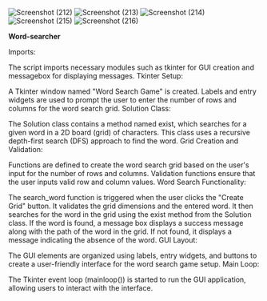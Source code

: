 
![Screenshot (212)](https://github.com/user-attachments/assets/bbb7eb8e-2518-4983-8ff8-136c3c836b10)
![Screenshot (213)](https://github.com/user-attachments/assets/fc528fc5-e89e-43d1-8050-2029cace7983)
![Screenshot (214)](https://github.com/user-attachments/assets/005c8fb2-d75d-4071-ab5c-1878a8ccd7ba)
![Screenshot (215)](https://github.com/user-attachments/assets/853a2e1b-5bd1-4378-bcf1-80ffcd658d99)
![Screenshot (216)](https://github.com/user-attachments/assets/32414606-57ef-48b2-a37e-aa4e779cfc62)


**Word-searcher**

Imports:

The script imports necessary modules such as tkinter for GUI creation and messagebox for displaying messages. Tkinter Setup:

A Tkinter window named "Word Search Game" is created. Labels and entry widgets are used to prompt the user to enter the number of rows and columns for the word search grid. Solution Class:

The Solution class contains a method named exist, which searches for a given word in a 2D board (grid) of characters. This class uses a recursive depth-first search (DFS) approach to find the word. Grid Creation and Validation:

Functions are defined to create the word search grid based on the user's input for the number of rows and columns. Validation functions ensure that the user inputs valid row and column values. Word Search Functionality:

The search_word function is triggered when the user clicks the "Create Grid" button. It validates the grid dimensions and the entered word. It then searches for the word in the grid using the exist method from the Solution class. If the word is found, a message box displays a success message along with the path of the word in the grid. If not found, it displays a message indicating the absence of the word. GUI Layout:

The GUI elements are organized using labels, entry widgets, and buttons to create a user-friendly interface for the word search game setup. Main Loop:

The Tkinter event loop (mainloop()) is started to run the GUI application, allowing users to interact with the interface.
